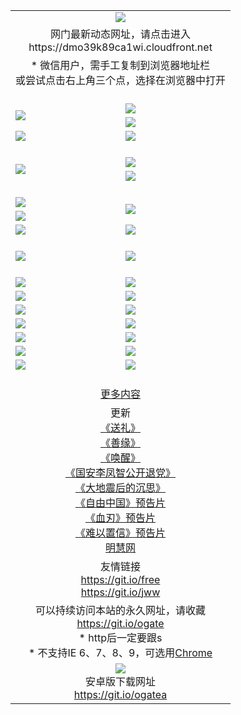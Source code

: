 ﻿<table>
  <tr></tr>
  <tr><td colspan=2 align=center><img src="https://cloud.githubusercontent.com/assets/11880933/13434984/f430fae2-e012-11e5-814f-c2df1e82b247.jpg" /></td></tr>
  <tr><td colspan=2 align=center>网门最新动态网址，请点击进入
<br>https://dmo39k89ca1wi.cloudfront.net
    </td>
  </tr>
  <tr>
    <td colspan=2 align=center>* 微信用户，需手工复制到浏览器地址栏<br>或尝试点击右上角三个点，选择在浏览器中打开
    <!--br>* IE6打开动态网址须在选项中勾选TLS 1.0--></td>
  </tr>
  <tr height="20">
  <tr>
    <td rowspan=2><a href="https://dmo39k89ca1wi.cloudfront.net/ogUP.aspx?name=11DKC.mp4&list=11DKC" target="_blank"><img src="https://dmo39k89ca1wi.cloudfront.net/Up/11DKC1.jpg" /></a></td> 
    <td><div><a href="https://dmo39k89ca1wi.cloudfront.net/ogUP.aspx?name=LRWS.mp4&list=LRWS" target="_blank"><img src="https://dmo39k89ca1wi.cloudfront.net/Up/LRWS.jpg" /></a></td>
   </tr>
  <tr>
    <td><a href="https://dmo39k89ca1wi.cloudfront.net/ogNiceVedio.aspx" target="_blank"><img src="https://dmo39k89ca1wi.cloudfront.net/Up/11TGKDY.jpg" /></a></td>
  </tr>
  <tr>
    <td><a href="https://dmo39k89ca1wi.cloudfront.net/ogUP.aspx?name=_EA/%CA%AE%C4%EA.mp4&count=http://odisk.org/Up/_EA/%CA%AE%C4%EA.mp4;http://odisk.org/Up/_EE/%CC%CE%B8%E7%D9%A9%B5%E7%D3%B0%A3%BA%CA%AE%C4%EA.mp4|2|%CA%AE%C4%EA|%D5%FD%C6%AC;%CC%CE%B8%E7%D9%A9%B5%E7%D3%B0" target="_blank"><img src="https://dmo39k89ca1wi.cloudfront.net/Up/_EA/%E5%8D%81%E5%B9%B4_135.jpg" /></a></td>
    <td><a href="https://dmo39k89ca1wi.cloudfront.net/ogUP.aspx?name=_EC%C9%FA%CB%C0%D3%EB%C2%D6%BB%D8.mp4&count=http://v.ifeng.com/documentary/discovery/201501/039bdca9-5c34-4796-b332-43b8f831efce.shtml;http://v.ifeng.com/documentary/society/201501/030cc825-2840-4536-a0b8-416c88375055.shtml;http://v.ifeng.com/documentary/society/201501/03a412f8-32ec-4e18-81ba-98acf64ec1ca.shtml;http://v.ifeng.com/documentary/society/201501/03c58012-8e01-456a-9097-615b3b24a709.shtml|4|%C9%FA%CB%C0%D3%EB%C2%D6%BB%D8" target="_blank"><img src="https://dmo39k89ca1wi.cloudfront.net/Up/_EC/%E7%94%9F%E6%AD%BB%E4%B8%8E%E8%BD%AE%E5%9B%9E_135.jpg" /></a></td>
  </tr>
  <tr height="20">
  <tr>
    <td rowspan=2><a href="https://dmo39k89ca1wi.cloudfront.net/ogUP.aspx?name=4EE/DJ.mp4&list=4EEDJ" target="_blank"><img src="https://dmo39k89ca1wi.cloudfront.net/Up/4EE/DJ140.jpg"/></a></td>
    <td><a href="https://dmo39k89ca1wi.cloudfront.net/ogUP.aspx?name=4EE/ZG.mp4&list=4EEZG" target="_blank"><img src="https://dmo39k89ca1wi.cloudfront.net/Up/4EE/ZG0.jpg"/></a></td>
    <!--td><a href="https://dmo39k89ca1wi.cloudfront.net/ogUP.aspx?name=4EE/QQ.mp4&list=4EEQQ" target="_blank"><img src="https://dmo39k89ca1wi.cloudfront.net/Up/4EE/QQ0.jpg"/></a></td>
    <td><a href="https://dmo39k89ca1wi.cloudfront.net/ogUP.aspx?name=4EE/HQ.mp4&list=4EEHQ" target="_blank"><img src="https://dmo39k89ca1wi.cloudfront.net/Up/4EE/HQ0.jpg"/></a></td-->
  </tr>
  <tr>
    <td><a href="https://dmo39k89ca1wi.cloudfront.net/onCO.aspx?list=XWPL&mode=m" target="_blank"><img src="https://dmo39k89ca1wi.cloudfront.net/Up/0WZTT.jpg" /></a></td> 
  </tr>
  <tr height="20">
  <tr>
    <td><a href="https://dmo39k89ca1wi.cloudfront.net/ogUP.aspx?name=JQR.mp4&count=2" target="_blank"><img src="https://dmo39k89ca1wi.cloudfront.net/Up/JQR.jpg" /></a></td>   
    <td rowspan=2><a href="https://dmo39k89ca1wi.cloudfront.net/ogUP.aspx?name=JP.mp4&count=9" target="_blank"><img src="https://dmo39k89ca1wi.cloudfront.net/Up/JP.jpg" /></td>
  </tr>
  <tr>
    <td><a href="https://dmo39k89ca1wi.cloudfront.net/ogUP.aspx?name=WH.mp4" target="_blank"><img src="https://dmo39k89ca1wi.cloudfront.net/Up/WH.jpg" /></a></td>
  </tr>
  <tr>
    <td><a href="https://dmo39k89ca1wi.cloudfront.net/ogUP.aspx?name=SSZJ.mp4&list=SSZJ" target="_blank"><img src="https://dmo39k89ca1wi.cloudfront.net/Up/SSZJ.jpg" /></a></td>
    <td><a href="https://dmo39k89ca1wi.cloudfront.net/ogUP.aspx?name=WLSH.mp4&count=2" target="_blank"><img src="https://dmo39k89ca1wi.cloudfront.net/Up/WLSH.jpg" /></a</td>
  </tr>
  <tr height="20">
  <tr>
    <td><a href="https://dmo39k89ca1wi.cloudfront.net/ogUP.aspx?name=ZY.mp4&count=2015|16" target="_blank"><img src="https://dmo39k89ca1wi.cloudfront.net/Up/ZY.jpg" /></a</td>
    <td><a href="https://dmo39k89ca1wi.cloudfront.net/ogUP.aspx?name=XTFY.mp4&count=B|2,A|24" target="_blank"><img src="https://dmo39k89ca1wi.cloudfront.net/Up/XTFY.jpg" /></a></td>
  </tr>
  <tr height="20">
  </tr>
  <!--tr>
    <td><a href="https://dmo39k89ca1wi.cloudfront.net/ogUP.aspx?name=4EE/GX.mp4&list=4EEGX" target="_blank"><img src="https://dmo39k89ca1wi.cloudfront.net/Up/4EE/GX0.jpg"/></a></td>
    <td><a href="https://dmo39k89ca1wi.cloudfront.net/ogUP.aspx?name=4EE/HD.mp4&list=4EEHD" target="_blank"><img src="https://dmo39k89ca1wi.cloudfront.net/Up/4EE/HD0.jpg"/></a></td>
  </tr>
  <tr>
    <td><a href="https://dmo39k89ca1wi.cloudfront.net/ogUP.aspx?name=4EE/TX.mp4&list=4EETX" target="_blank"><img src="https://dmo39k89ca1wi.cloudfront.net/Up/4EE/TX0.jpg"/></a></td>
    <td><a href="https://dmo39k89ca1wi.cloudfront.net/ogUP.aspx?name=4EE/WZ.mp4&list=4EEWZ" target="_blank"><img src="https://dmo39k89ca1wi.cloudfront.net/Up/4EE/WZ0.jpg"/></a></td>
  </tr-->
  <tr>
    <td><a href="https://dmo39k89ca1wi.cloudfront.net/onUP.aspx?name=https://d1ni6yqhqrtjo7.cloudfront.net/" target="_blank"><img src="https://dmo39k89ca1wi.cloudfront.net/Up/0DTW.jpg"/></a></td>
    <td><a href="https://dmo39k89ca1wi.cloudfront.net/onUP.aspx?name=https://d240ns8up8earz.cloudfront.net/acenter/" target="_blank"><img src="https://dmo39k89ca1wi.cloudfront.net/Up/0TDW.jpg" /></a></td>
  </tr>
  <tr>
    <td><a href="https://dmo39k89ca1wi.cloudfront.net/onUP.aspx?name=https://d4508d6vomz2p.cloudfront.net/gb/nsc413.htm" target="_blank"><img src="https://dmo39k89ca1wi.cloudfront.net/Up/0DJY.jpg" /></a></td>
    <td><a href="https://dmo39k89ca1wi.cloudfront.net/onUP.aspx?name=https://d4apjbhkuxer1.cloudfront.net/xtr/gb/prog204.html" target="_blank"><img src="https://dmo39k89ca1wi.cloudfront.net/Up/0XTR.jpg" /></a></td>
  </tr>
  <tr>
    <td><a href="https://dmo39k89ca1wi.cloudfront.net/onUP.aspx?name=https://d3aj00iefsmfgc.cloudfront.net/" target="_blank"><img src="https://dmo39k89ca1wi.cloudfront.net/Up/0MHW.jpg" /></a></td>
    <td><a href="https://dmo39k89ca1wi.cloudfront.net/onUP.aspx?name=https://d20wz7qt14x5d2.cloudfront.net/" target="_blank"><img src="https://dmo39k89ca1wi.cloudfront.net/Up/0ZJW.jpg" /></a></td>
  </tr>
  <tr>
    <td><a href="https://dmo39k89ca1wi.cloudfront.net/ogUP.aspx?name=0FG.zip" target="_blank"><img src="https://dmo39k89ca1wi.cloudfront.net/Up/0FG.jpg" /></a></td>
    <td><a href="https://dmo39k89ca1wi.cloudfront.net/ogUP.aspx?name=0FGA.apk" target="_blank"><img src="https://dmo39k89ca1wi.cloudfront.net/Up/0FGA.jpg" /></a></td>
  </tr>
  <tr>
    <td><a href="https://dmo39k89ca1wi.cloudfront.net/ogUP.aspx?name=0U.zip" target="_blank"><img src="https://dmo39k89ca1wi.cloudfront.net/Up/0U.jpg" /></a></td>
    <td><a href="https://dmo39k89ca1wi.cloudfront.net/ogUP.aspx?name=0UA.apk" target="_blank"><img src="https://dmo39k89ca1wi.cloudfront.net/Up/0UA.jpg" /></a></td>
  </tr>
  <tr>
    <td><a href="https://dmo39k89ca1wi.cloudfront.net/ogUP.aspx?name=0iPPOTV.zip" target="_blank"><img src="https://dmo39k89ca1wi.cloudfront.net/Up/0iPPOTV.jpg" /></a></td>
    <td><a href="https://dmo39k89ca1wi.cloudfront.net/ogUP.aspx?name=0iNTD.apk" target="_blank"><img src="https://dmo39k89ca1wi.cloudfront.net/Up/0iNTD.jpg" /></a></td>
  </tr>
  <!--tr>
    <td><a href="https://dmo39k89ca1wi.cloudfront.net/ogNice.aspx" target="_blank"><img src="https://dmo39k89ca1wi.cloudfront.net/Up/0WCYY.jpg" /></a></td>
    <td><a href="https://dmo39k89ca1wi.cloudfront.net/onCO.aspx?list=XWPL&mode=m" target="_blank"><img src="https://dmo39k89ca1wi.cloudfront.net/Up/0WZTT.jpg" /></a></td> 
  </tr-->
  <tr>
    <td><a href="https://dmo39k89ca1wi.cloudfront.net/ogDY.aspx" target="_blank"><img src="https://dmo39k89ca1wi.cloudfront.net/Up/0FK.jpg" /></a></td>
    <td><a href="https://dmo39k89ca1wi.cloudfront.net/ogST.aspx" target="_blank"><img src="https://dmo39k89ca1wi.cloudfront.net/Up/0ST.jpg" /></a></td> 
  </tr>
  <tr height="20">
  <tr>
    <td colspan=2 align=center><a href="https://dmo39k89ca1wi.cloudfront.net/ogNice.aspx">更多内容</a>
    </td>
  </tr>
  <tr>
    <td colspan=2 align=center>更新<br>
      <a href="https://dmo39k89ca1wi.cloudfront.net/ogUP.aspx?name=4ESL.mp4" target="_blank">《送礼》</a><br>
      <a href="https://dmo39k89ca1wi.cloudfront.net/ogUP.aspx?name=4ESY.mp4" target="_blank">《善缘》</a><br>
      <a href="https://dmo39k89ca1wi.cloudfront.net/ogUP.aspx?name=4EHX.mp4" target="_blank">《唤醒》</a><br>
      <a href="https://dmo39k89ca1wi.cloudfront.net/ogUP.aspx?name=4LFZ.mp4" target="_blank">《国安李凤智公开退党》</a><br>
      <a href="https://dmo39k89ca1wi.cloudfront.net/ogUP.aspx?name=4DDZHDCS.mp4" target="_blank">《大地震后的沉思》</a><br>
      <a href="https://dmo39k89ca1wi.cloudfront.net/ogUP.aspx?name=11ZYZG0.mp4" target="_blank">《自由中国》预告片</a><br>
      <a href="https://dmo39k89ca1wi.cloudfront.net/ogUP.aspx?name=11XR.mp4" target="_blank">《血刃》预告片</a><br>
      <a href="https://dmo39k89ca1wi.cloudfront.net/ogUP.aspx?name=11NYZX.mp4&count=2" target="_blank">《难以置信》预告片</a><br>
      <a href="https://dmo39k89ca1wi.cloudfront.net/onUP.aspx?name=https://www.minghui.org/" target="_blank">明慧网</a>
    </td>
  </tr>
  <tr>
    <td colspan=2 align=center>友情链接<br>
      <a href="https://git.io/free" target="_blank">https://git.io/free</a><br>
      <a href="https://git.io/jww" target="_blank">https://git.io/jww</a>
    </td>
  </tr>
  <tr>
    <td colspan=2 align=center>可以持续访问本站的永久网址，请收藏<br/><a href="https://git.io/ogate" target="_blank">https://git.io/ogate</a><br/>* http后一定要跟s<br/>* 不支持IE 6、7、8、9，可选用<a href="https://dmo39k89ca1wi.cloudfront.net/ogUP.aspx?name=0ChromePortable.zip">Chrome</a></td>
  </tr>
  <tr>
    <td colspan=2 align=center><a href="https://dmo39k89ca1wi.cloudfront.net/ogUP.aspx?name=0oGate.apk" target="_blank"><img src="https://cloud.githubusercontent.com/assets/11880933/13720399/75e143ee-e842-11e5-9f0a-1421f423c80f.jpg" /></a><br>安卓版下载网址<br><a href="https://git.io/ogatea">https://git.io/ogatea</a></td>
  </tr>
  <!--tr>
    <td colspan=2 align=center>可能失效的动态网址
    </td>
  </tr-->
</table>
